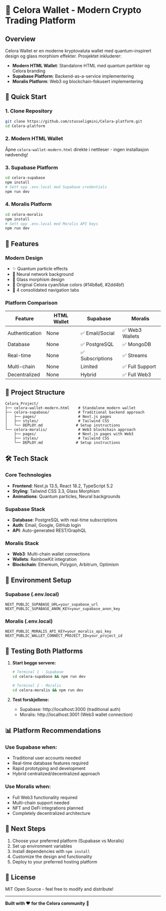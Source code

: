 # 🌊 Celora Wallet - Modern Crypto Trading Platform

## Overview
Celora Wallet er en moderne kryptovaluta wallet med quantum-inspirert design og glass morphism effekter. Prosjektet inkluderer:

- **Modern HTML Wallet**: Standalone HTML med quantum partikler og Celora branding
- **Supabase Platform**: Backend-as-a-service implementering
- **Moralis Platform**: Web3 og blockchain-fokusert implementering

## 🚀 Quick Start

### 1. Clone Repository
```bash
git clone https://github.com/stusseligmini/Celora-platform.git
cd Celora-platform
```

### 2. Modern HTML Wallet
Åpne `celora-wallet-modern.html` direkte i nettleser - ingen installasjon nødvendig!

### 3. Supabase Platform
```bash
cd celora-supabase
npm install
# Sett opp .env.local med Supabase credentials
npm run dev
```

### 4. Moralis Platform
```bash
cd celora-moralis  
npm install
# Sett opp .env.local med Moralis API keys
npm run dev
```

## 🎨 Features

### Modern Design
- ✨ Quantum particle effects
- 🌌 Neural network background  
- 🔮 Glass morphism design
- 🎯 Original Celora cyan/blue colors (#14b8a6, #2dd4bf)
- 📱 4 consolidated navigation tabs

### Platform Comparison

| Feature | HTML Wallet | Supabase | Moralis |
|---------|-------------|----------|---------|
| Authentication | None | ✅ Email/Social | ✅ Web3 Wallets |
| Database | None | ✅ PostgreSQL | ✅ MongoDB |
| Real-time | None | ✅ Subscriptions | ✅ Streams |
| Multi-chain | None | Limited | ✅ Full Support |
| Decentralized | None | Hybrid | ✅ Full Web3 |

## 📁 Project Structure

```
Celora_Project/
├── celora-wallet-modern.html    # Standalone modern wallet
├── celora-supabase/             # Traditional backend approach
│   ├── pages/                   # Next.js pages
│   ├── styles/                  # Tailwind CSS
│   └── DEPLOY.md               # Setup instructions
└── celora-moralis/              # Web3 blockchain approach
    ├── pages/                   # Next.js pages with Web3
    ├── styles/                  # Tailwind CSS
    └── DEPLOY.md               # Setup instructions
```

## 🛠 Tech Stack

### Core Technologies
- **Frontend**: Next.js 13.5, React 18.2, TypeScript 5.2
- **Styling**: Tailwind CSS 3.3, Glass Morphism
- **Animations**: Quantum particles, Neural backgrounds

### Supabase Stack
- **Database**: PostgreSQL with real-time subscriptions
- **Auth**: Email, Google, GitHub login
- **API**: Auto-generated REST/GraphQL

### Moralis Stack  
- **Web3**: Multi-chain wallet connections
- **Wallets**: RainbowKit integration
- **Blockchain**: Ethereum, Polygon, Arbitrum, Optimism

## 🔧 Environment Setup

### Supabase (.env.local)
```env
NEXT_PUBLIC_SUPABASE_URL=your_supabase_url
NEXT_PUBLIC_SUPABASE_ANON_KEY=your_supabase_anon_key
```

### Moralis (.env.local)
```env
NEXT_PUBLIC_MORALIS_API_KEY=your_moralis_api_key
NEXT_PUBLIC_WALLET_CONNECT_PROJECT_ID=your_project_id
```

## 🎯 Testing Both Platforms

1. **Start begge servere:**
   ```bash
   # Terminal 1 - Supabase
   cd celora-supabase && npm run dev
   
   # Terminal 2 - Moralis  
   cd celora-moralis && npm run dev
   ```

2. **Test forskjellene:**
   - Supabase: http://localhost:3000 (traditional auth)
   - Moralis: http://localhost:3001 (Web3 wallet connection)

## 📊 Platform Recommendations

### Use Supabase when:
- Traditional user accounts needed
- Real-time database features required  
- Rapid prototyping and development
- Hybrid centralized/decentralized approach

### Use Moralis when:
- Full Web3 functionality required
- Multi-chain support needed
- NFT and DeFi integrations planned
- Completely decentralized architecture

## 🚀 Next Steps

1. Choose your preferred platform (Supabase vs Moralis)
2. Set up environment variables
3. Install dependencies with `npm install`  
4. Customize the design and functionality
5. Deploy to your preferred hosting platform

## 📝 License

MIT Open Source - feel free to modify and distribute!

---

**Built with ❤️ for the Celora community** 🌊
